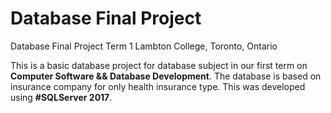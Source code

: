 # Database Final Project


Database Final Project Term 1
Lambton College, Toronto, Ontario

This is a basic database project for database subject in our first term on **Computer Software && Database Development**. The database
is based on insurance company for only health insurance type. This was developed using **#SQLServer 2017**.
